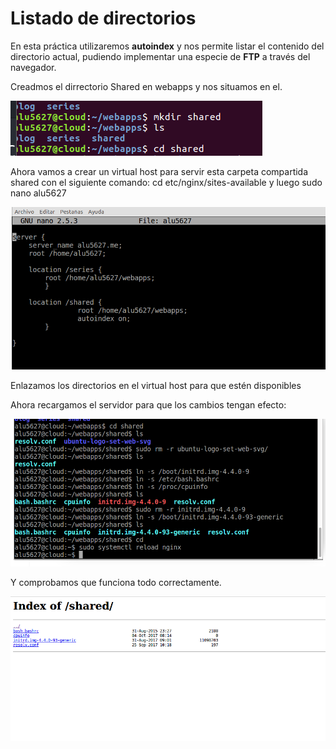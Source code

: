 # Listado de directorios

En esta práctica utilizaremos **autoindex** y nos permite listar el contenido del directorio actual, pudiendo implementar una especie de **FTP** a través del navegador.

Creadmos el dirrectorio Shared en webapps y nos situamos en el.

![img](img/imagen1.png)

Ahora vamos a crear un virtual host para servir esta carpeta compartida shared con el siguiente comando:
cd etc/nginx/sites-available y luego sudo nano alu5627

![img](img/imagen2.png)

Enlazamos los directorios en el virtual host para que estén disponibles

Ahora recargamos el servidor para que los cambios tengan efecto:

![img](img/imagen3.png)

Y comprobamos que funciona todo correctamente.

![img](img/imagen4.png)
